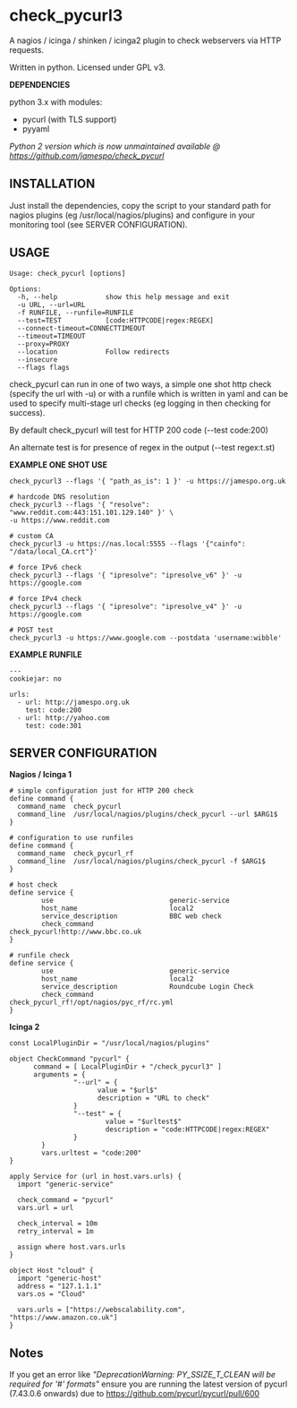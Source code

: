 # check_pycurl3

A nagios / icinga / shinken / icinga2 plugin to check webservers via HTTP requests.

Written in python. Licensed under GPL v3.


**DEPENDENCIES**

python 3.x with modules:
- pycurl  (with TLS support)
- pyyaml

*Python 2 version which is now unmaintained available @ https://github.com/jamespo/check_pycurl*

## INSTALLATION

Just install the dependencies, copy the script to your standard path for nagios plugins (eg /usr/local/nagios/plugins) and configure in your monitoring tool (see SERVER CONFIGURATION).


## USAGE

    Usage: check_pycurl [options]

    Options:
      -h, --help            show this help message and exit
      -u URL, --url=URL
      -f RUNFILE, --runfile=RUNFILE
      --test=TEST           [code:HTTPCODE|regex:REGEX]
      --connect-timeout=CONNECTTIMEOUT
      --timeout=TIMEOUT
      --proxy=PROXY
      --location            Follow redirects
      --insecure
      --flags flags

check_pycurl can run in one of two ways, a simple one shot http check (specify the url with -u) or with a runfile which is written in yaml and can be used to specify multi-stage url checks (eg logging in then checking for success).

By default check_pycurl will test for HTTP 200 code (--test code:200)

An alternate test is for presence of regex in the output (--test regex:t.st)

**EXAMPLE ONE SHOT USE**

    check_pycurl3 --flags '{ "path_as_is": 1 }' -u https://jamespo.org.uk

	# hardcode DNS resolution
	check_pycurl3 --flags '{ "resolve": "www.reddit.com:443:151.101.129.140" }' \
	-u https://www.reddit.com

	# custom CA
	check_pycurl3 -u https://nas.local:5555 --flags '{"cainfo": "/data/local_CA.crt"}'
	
	# force IPv6 check
	check_pycurl3 --flags '{ "ipresolve": "ipresolve_v6" }' -u https://google.com

	# force IPv4 check
	check_pycurl3 --flags '{ "ipresolve": "ipresolve_v4" }' -u https://google.com

	# POST test
	check_pycurl3 -u https://www.google.com --postdata 'username:wibble'

**EXAMPLE RUNFILE**

    ---
    cookiejar: no

    urls:
      - url: http://jamespo.org.uk
        test: code:200
      - url: http://yahoo.com
        test: code:301


## SERVER CONFIGURATION

**Nagios / Icinga 1**

    # simple configuration just for HTTP 200 check 
    define command {
      command_name	check_pycurl
      command_line	/usr/local/nagios/plugins/check_pycurl --url $ARG1$
    }

    # configuration to use runfiles
    define command {
      command_name	check_pycurl_rf
      command_line	/usr/local/nagios/plugins/check_pycurl -f $ARG1$
    }

    # host check
    define service {
            use                             generic-service
            host_name                       local2
            service_description             BBC web check
            check_command                   check_pycurl!http://www.bbc.co.uk
    }

    # runfile check
    define service {
            use                             generic-service
            host_name                       local2
            service_description             Roundcube Login Check
            check_command                   check_pycurl_rf!/opt/nagios/pyc_rf/rc.yml
    }

**Icinga 2**

    const LocalPluginDir = "/usr/local/nagios/plugins"

    object CheckCommand "pycurl" {
          command = [ LocalPluginDir + "/check_pycurl3" ]
          arguments = {
                    "--url" = {
                          value = "$url$"
                          description = "URL to check"
                    }
                    "--test" = {
                            value = "$urltest$"
                            description = "code:HTTPCODE|regex:REGEX"
                    }
            }
            vars.urltest = "code:200"
    }

    apply Service for (url in host.vars.urls) {
      import "generic-service"
      
      check_command = "pycurl"
      vars.url = url
      
      check_interval = 10m
      retry_interval = 1m
      
      assign where host.vars.urls
    }

    object Host "cloud" {
      import "generic-host"
      address = "127.1.1.1"
      vars.os = "Cloud"

      vars.urls = ["https://webscalability.com", "https://www.amazon.co.uk"]
    }

## Notes

If you get an error like *"DeprecationWarning: PY_SSIZE_T_CLEAN will be required for '#' formats"* ensure you are running the latest version of pycurl (7.43.0.6 onwards) due to https://github.com/pycurl/pycurl/pull/600

